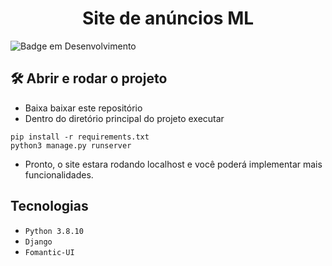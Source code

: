 <h1 align="center">Site de anúncios ML</h1>

![Badge em Desenvolvimento](http://img.shields.io/static/v1?label=STATUS&message=EM%20DESENVOLVIMENTO&color=GREEN&style=for-the-badge)

## 🛠️ Abrir e rodar o projeto
- Baixa baixar este repositório
- Dentro do diretório principal do projeto executar
```
pip install -r requirements.txt
python3 manage.py runserver
```
- Pronto, o site estara rodando localhost e você poderá implementar mais funcionalidades.
## Tecnologias
- ``Python 3.8.10``
- ``Django``
- ``Fomantic-UI``